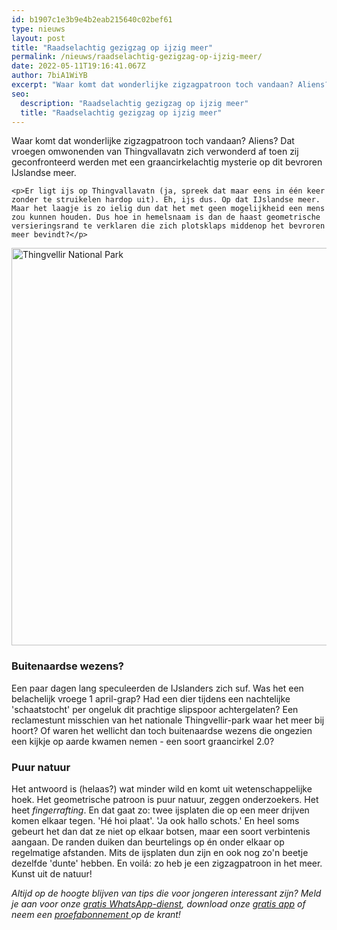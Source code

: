 ```yaml
---
id: b1907c1e3b9e4b2eab215640c02bef61
type: nieuws
layout: post
title: "Raadselachtig gezigzag op ijzig meer"
permalink: /nieuws/raadselachtig-gezigzag-op-ijzig-meer/
date: 2022-05-11T19:16:41.067Z
author: 7biA1WiYB
excerpt: "Waar komt dat wonderlijke zigzagpatroon toch vandaan? Aliens? Dat vroegen omwonenden van Thingvallavatn zich verwonderd af toen zij geconfronteerd werden met een graancirkelachtig mysterie op dit bevroren IJslandse meer.   "
seo:
  description: "Raadselachtig gezigzag op ijzig meer"
  title: "Raadselachtig gezigzag op ijzig meer"
---
```

Waar komt dat wonderlijke zigzagpatroon toch vandaan? Aliens? Dat vroegen omwonenden van Thingvallavatn zich verwonderd af toen zij geconfronteerd werden met een graancirkelachtig mysterie op dit bevroren IJslandse meer.   

    <p>Er ligt ijs op Thingvallavatn (ja, spreek dat maar eens in één keer zonder te struikelen hardop uit). Eh, ijs dus. Op dat IJslandse meer. Maar het laagje is zo ielig dun dat het met geen mogelijkheid een mens zou kunnen houden. Dus hoe in hemelsnaam is dan de haast geometrische versieringsrand te verklaren die zich plotsklaps middenop het bevroren meer bevindt?</p>
<p><div class="media media-element-container media-default"><div id="file-416384" class="file file-image file-image-jpeg">

        
  
  <div class="content">
    <img alt="Thingvellir National Park" title="Beeld: Facebook " height="636" width="954" class="media-element file-default" data-delta="1" src="https://7dagen.netlify.app/sites/default/files/Red%20Clim%C3%A1tica%20Mundial.jpg">  </div>

  
</div>
</div>
<h3>Buitenaardse wezens?</h3>
<p>Een paar dagen lang speculeerden de IJslanders zich suf. Was het een belachelijk vroege 1 april-grap? Had een dier tijdens een nachtelijke 'schaatstocht' per ongeluk dit prachtige slipspoor achtergelaten? Een reclamestunt misschien van het nationale Thingvellir-park waar het meer bij hoort? Of waren het wellicht dan toch buitenaardse wezens die ongezien een kijkje op aarde kwamen nemen - een soort graancirkel 2.0?</p>
<h3>Puur natuur</h3>
<p>Het antwoord is (helaas?) wat minder wild en komt uit wetenschappelijke hoek. Het geometrische patroon is puur natuur, zeggen onderzoekers. Het heet <em>fingerrafting</em>. En dat gaat zo: twee ijsplaten die op een meer drijven komen elkaar tegen. 'Hé hoi plaat'. 'Ja ook hallo schots.' En heel soms gebeurt het dan dat ze niet op elkaar botsen, maar een soort verbintenis aangaan. De randen duiken dan beurtelings op én onder elkaar op regelmatige afstanden. Mits de ijsplaten dun zijn en ook nog zo'n beetje dezelfde 'dunte' hebben. En voilá: zo heb je een zigzagpatroon in het meer. Kunst uit de natuur!</p>
<p><em>Altijd op de hoogte blijven van tips die voor jongeren interessant zijn? Meld je aan voor onze <a href="https://7dagen.netlify.app/whatsapp">gratis WhatsApp-dienst</a>, download onze <a href="https://7dagen.netlify.app/app">gratis app</a> of neem een <a href="https://abonneren.sevendays.nl/abonneren/abonnementen/ae/artikel">proefabonnement </a>op de krant!</em></p>  

